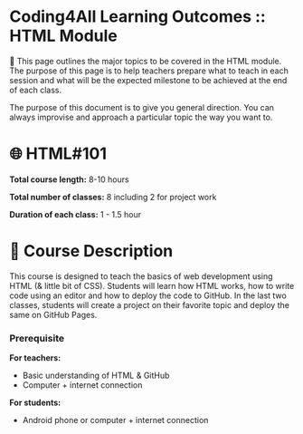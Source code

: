 # Coding4All Learning Outcomes :: HTML Module

📌 This page outlines the major topics to be covered in the HTML module. The purpose of this page is to help teachers prepare what to teach in each session and what will be the expected milestone to be achieved at the end of each class. 

The purpose of this document is to give you general direction. You can always improvise and approach a particular topic the way you want to.

</aside>

# 🌐 HTML#101

**Total course length:** 8-10 hours

**Total number of classes:** 8 including 2 for project work

**Duration of each class:** 1 - 1.5 hour

# 📜 Course Description

This course is designed to teach the basics of web development using HTML (& little bit of CSS). Students will learn how HTML works, how to write code using an editor and how to deploy the code to GitHub. In the last two classes, students will create a project on their favorite topic and deploy the same on GitHub Pages.

### Prerequisite

**For teachers:** 

- Basic understanding of HTML & GitHub
- Computer + internet connection

**For students:**

- Android phone or computer + internet connection
